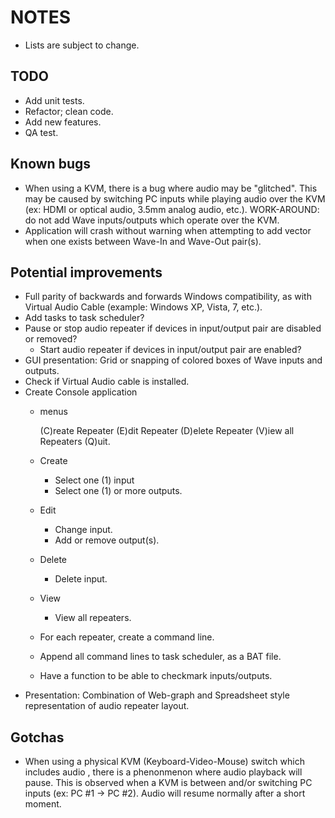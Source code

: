 # NOTES

* Lists are subject to change.

## TODO
* Add unit tests.
* Refactor; clean code.
* Add new features.
* QA test.

## Known bugs
* When using a KVM, there is a bug where audio may be "glitched". This may be caused by switching PC inputs while playing audio over the KVM (ex: HDMI or optical audio, 3.5mm analog audio, etc.). WORK-AROUND: do not add Wave inputs/outputs which operate over the KVM. 
* Application will crash without warning when attempting to add vector when one exists between Wave-In and Wave-Out pair(s).

## Potential improvements
* Full parity of backwards and forwards Windows compatibility, as with Virtual Audio Cable (example: Windows XP, Vista, 7, etc.).
* Add tasks to task scheduler?
* Pause or stop audio repeater if devices in input/output pair are  disabled or removed?
	* Start audio repeater if devices in input/output pair are enabled?
* GUI presentation: Grid or snapping of colored boxes of Wave inputs and outputs.
* Check if Virtual Audio cable is installed.
* Create Console application
	* menus

		(C)reate Repeater
		(E)dit Repeater
		(D)elete Repeater
		(V)iew all Repeaters
		(Q)uit.

	* Create
		* Select one (1) input
		* Select one (1) or more outputs.
	* Edit
		* Change input.
		* Add or remove output(s).
	* Delete
		* Delete input.
	* View
		* View all repeaters.

	* For each repeater, create a command line.
	* Append all command lines to task scheduler, as a BAT file.
	* Have a function to be able to checkmark inputs/outputs.
* Presentation: Combination of Web-graph and Spreadsheet style representation of audio repeater layout.

## Gotchas
* When using a physical KVM (Keyboard-Video-Mouse) switch which includes audio , there is a phenonmenon where audio playback will pause. This is observed when a KVM is between and/or switching PC inputs (ex: PC #1 -> PC #2). Audio will resume normally after a short moment.
